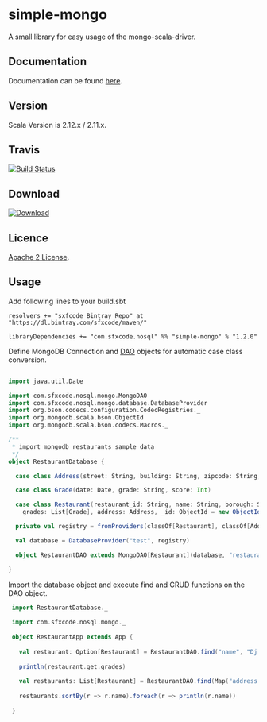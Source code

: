 # simple-mongo


A small library for easy usage of the mongo-scala-driver.

## Documentation

Documentation can be found [here](https://sfxcode.github.io/simple-mongo/).



## Version

Scala Version is 2.12.x / 2.11.x.

## Travis

[![Build Status](https://travis-ci.org/sfxcode/simple-mongo.svg?branch=master)](https://travis-ci.org/sfxcode/simple-mongo)

## Download

[ ![Download](https://api.bintray.com/packages/sfxcode/maven/simple-mongo/images/download.svg) ](https://bintray.com/sfxcode/maven/simple-mongo/_latestVersion)

## Licence

[Apache 2 License](https://github.com/sfxcode/simple-mongo/blob/master/LICENSE).


## Usage

Add following lines to your build.sbt

```
resolvers += "sxfcode Bintray Repo" at "https://dl.bintray.com/sfxcode/maven/"

libraryDependencies += "com.sfxcode.nosql" %% "simple-mongo" % "1.2.0"

```

Define MongoDB Connection and [DAO](https://en.wikipedia.org/wiki/Data_access_object) objects for automatic case class conversion.


```scala

import java.util.Date

import com.sfxcode.nosql.mongo.MongoDAO
import com.sfxcode.nosql.mongo.database.DatabaseProvider
import org.bson.codecs.configuration.CodecRegistries._
import org.mongodb.scala.bson.ObjectId
import org.mongodb.scala.bson.codecs.Macros._

/**
 * import mongodb restaurants sample data
 */
object RestaurantDatabase {

  case class Address(street: String, building: String, zipcode: String, coord: List[Double])

  case class Grade(date: Date, grade: String, score: Int)

  case class Restaurant(restaurant_id: String, name: String, borough: String, cuisine: String,
    grades: List[Grade], address: Address, _id: ObjectId = new ObjectId())

  private val registry = fromProviders(classOf[Restaurant], classOf[Address], classOf[Grade])

  val database = DatabaseProvider("test", registry)

  object RestaurantDAO extends MongoDAO[Restaurant](database, "restaurants")

}


```


Import the database object and execute find and CRUD functions on the DAO object.

```scala
 import RestaurantDatabase._
 
 import com.sfxcode.nosql.mongo._
 
 object RestaurantApp extends App {
 
   val restaurant: Option[Restaurant] = RestaurantDAO.find("name", "Dj Reynolds Pub And Restaurant")
 
   println(restaurant.get.grades)
 
   val restaurants: List[Restaurant] = RestaurantDAO.find(Map("address.zipcode" -> "10075", "cuisine" -> "Italian"))
 
   restaurants.sortBy(r => r.name).foreach(r => println(r.name))
 
 }

```





